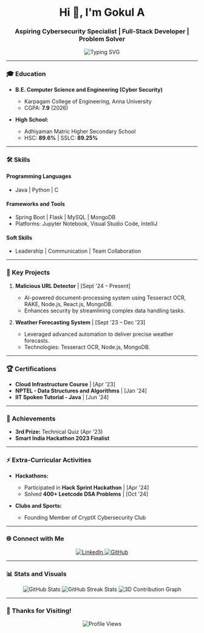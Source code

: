 <h1 align="center">Hi 👋, I'm Gokul A</h1>
<h3 align="center">Aspiring Cybersecurity Specialist | Full-Stack Developer | Problem Solver</h3>

<p align="center">
  <img src="https://readme-typing-svg.demolab.com?font=Fira+Code&size=24&pause=1000&color=F75C7E&center=true&vCenter=true&width=435&lines=Exploring+Cybersecurity+and+AI;Building+Innovative+Solutions!;Welcome+to+My+GitHub+Profile!" alt="Typing SVG" />
</p>

---

### 🎓 Education
- **B.E. Computer Science and Engineering (Cyber Security)**  
  - Karpagam College of Engineering, Anna University  
  - CGPA: **7.9** (2026)  

- **High School:**  
  - Adhiyaman Matric Higher Secondary School  
  - HSC: **89.6%** | SSLC: **89.25%**

---

### 🛠 Skills
#### **Programming Languages**
- Java | Python | C  

#### **Frameworks and Tools**
- Spring Boot | Flask | MySQL | MongoDB  
- Platforms: Jupyter Notebook, Visual Studio Code, IntelliJ  

#### **Soft Skills**
- Leadership | Communication | Team Collaboration  

---

### 🔑 Key Projects
1. **Malicious URL Detector** | [Sept '24 – Present]  
   - AI-powered document-processing system using Tesseract OCR, RAKE, Node.js, React.js, MongoDB.  
   - Enhances security by streamlining complex data handling tasks.  

2. **Weather Forecasting System** | [Sept '23 – Dec '23]  
   - Leveraged advanced automation to deliver precise weather forecasts.  
   - Technologies: Tesseract OCR, Node.js, MongoDB.  

---

### 🏆 Certifications
- **Cloud Infrastructure Course** | [Apr '23]  
- **NPTEL - Data Structures and Algorithms** | [Jan '24]  
- **IIT Spoken Tutorial - Java** | [Jun '24]  

---

### 🌟 Achievements
- **3rd Prize:** Technical Quiz (Apr '23)  
- **Smart India Hackathon 2023 Finalist**  

---

### ⚡ Extra-Curricular Activities
- **Hackathons:**  
  - Participated in **Hack Sprint Hackathon** | [Apr '24]  
  - Solved **400+ Leetcode DSA Problems** | [Oct '24]  

- **Clubs and Sports:**  
  - Founding Member of CryptX Cybersecurity Club  

---

### 🌐 Connect with Me
<p align="center">
  <a href="https://www.linkedin.com/in/gokul-anbalagan-431510244/" target="_blank">
    <img src="https://img.shields.io/badge/LinkedIn-blue?style=for-the-badge&logo=linkedin&logoColor=white" alt="LinkedIn">
  </a>
  <a href="https://github.com/Gokul1111-cmd" target="_blank">
    <img src="https://img.shields.io/badge/GitHub-181717?style=for-the-badge&logo=github&logoColor=white" alt="GitHub">
  </a>
</p>

---

### 📊 Stats and Visuals
<p align="center">
  <img src="https://github-readme-stats.vercel.app/api?username=Gokul1111-cmd&show_icons=true&theme=radical" alt="GitHub Stats" />
  <img src="https://github-readme-streak-stats.herokuapp.com/?user=Gokul1111-cmd&theme=radical" alt="GitHub Streak Stats" />
  <img src="https://github-readme-3d.vercel.app/?username=Gokul1111-cmd" alt="3D Contribution Graph" />
</p>

---

### 🚀 Thanks for Visiting!
<p align="center">
  <img src="https://komarev.com/ghpvc/?username=Gokul1111-cmd&label=Profile%20views&color=0e75b6&style=flat" alt="Profile Views" />
</p>
